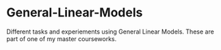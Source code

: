 # General-Linear-Models
 Different tasks and experiements using General Linear Models. These are part of one of my master courseworks. 
